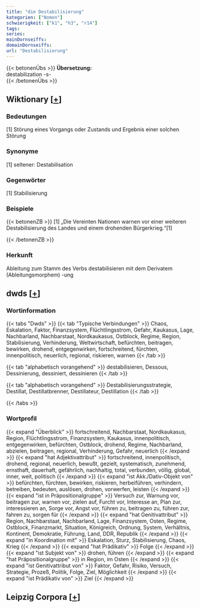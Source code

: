 ```yaml
---
title: "die Destabilisierung"
kategorien: ["Nomen"]
schwierigkeit: ["k1", "h3", "r14"]
tags:
series:
mainDornseiffs:
domainDornseiffs:
url: "Destabilisierung"
---
```


{{< betonenÜbs >}}
**Übersetzung:**  
destabilization -s-  
{{< /betonenÜbs >}}

## Wiktionary [[+](https://de.wiktionary.org/wiki/Destabilisierung)]

### Bedeutungen
[1] Störung eines Vorgangs oder Zustands und Ergebnis einer solchen Störung  

### Synonyme
[1] seltener: Destabilisation  

### Gegenwörter
[1] Stabilisierung  

### Beispiele
{{< betonenZB >}}
[1] „Die Vereinten Nationen warnen vor einer weiteren Destabilisierung des Landes und einem drohenden Bürgerkrieg.“[1]  

{{< /betonenZB >}}
### Herkunft
Ableitung zum Stamm des Verbs destabilisieren mit dem Derivatem (Ableitungsmorphem) -ung  



## dwds [[+](https://www.dwds.de/wb/Destabilisierung)]

### Wortinformation
{{< tabs "Dwds" >}}
{{< tab "Typische Verbindungen" >}}
Chaos, Eskalation, Faktor, Finanzsystem, Flüchtlingsstrom, Gefahr, Kaukasus, Lage, Nachbarland, Nachbarstaat, Nordkaukasus, Ostblock, Regime, Region, Stabilisierung, Verhinderung, Weltwirtschaft, befürchten, beitragen, bewirken, drohend, entgegenwirken, fortschreitend, fürchten, innenpolitisch, neuerlich, regional, riskieren, warnen
{{< /tab >}}

{{< tab "alphabetisch vorangehend" >}}
destabilisieren, Dessous, Dessinierung, dessiniert, dessinieren
{{< /tab >}}

{{< tab "alphabetisch vorangehend" >}}
Destabilisierungsstrategie, Destillat, Destillatbrenner, Destillateur, Destillation
{{< /tab >}}

{{< /tabs >}}

### Wortprofil
{{< expand "Überblick" >}} fortschreitend, Nachbarstaat, Nordkaukasus, Region, Flüchtlingsstrom, Finanzsystem, Kaukasus, innenpolitisch, entgegenwirken, befürchten, Ostblock, drohend, Regime, Nachbarland, abzielen, beitragen, regional, Verhinderung, Gefahr, neuerlich {{< /expand >}}
{{< expand "hat Adjektivattribut" >}} fortschreitend, innenpolitisch, drohend, regional, neuerlich, bewußt, gezielt, systematisch, zunehmend, ernsthaft, dauerhaft, gefährlich, nachhaltig, total, verbunden, völlig, global, inner, weit, politisch {{< /expand >}}
{{< expand "ist Akk./Dativ-Objekt von" >}} befürchten, fürchten, bewirken, riskieren, herbeiführen, verhindern, betreiben, bedeuten, auslösen, drohen, vorwerfen, leisten {{< /expand >}}
{{< expand "ist in Präpositionalgruppe" >}} Versuch zur, Warnung vor, beitragen zur, warnen vor, zielen auf, Furcht vor, Interesse an, Plan zur, interessieren an, Sorge vor, Angst vor, führen zu, beitragen zu, führen zur, fahren zu, sorgen für {{< /expand >}}
{{< expand "hat Genitivattribut" >}} Region, Nachbarstaat, Nachbarland, Lage, Finanzsystem, Osten, Regime, Ostblock, Finanzmarkt, Situation, Königreich, Ordnung, System, Verhältnis, Kontinent, Demokratie, Führung, Land, DDR, Republik {{< /expand >}}
{{< expand "in Koordination mit" >}} Eskalation, Sturz, Stabilisierung, Chaos, Krieg {{< /expand >}}
{{< expand "hat Prädikativ" >}} Folge {{< /expand >}}
{{< expand "ist Subjekt von" >}} drohen, führen {{< /expand >}}
{{< expand "hat Präpositionalgruppe" >}} in Region, im Osten {{< /expand >}}
{{< expand "ist Genitivattribut von" >}} Faktor, Gefahr, Risiko, Versuch, Strategie, Prozeß, Politik, Folge, Ziel, Möglichkeit {{< /expand >}}
{{< expand "ist Prädikativ von" >}} Ziel {{< /expand >}}

## Leipzig Corpora [[+](https://corpora.uni-leipzig.de/en/res?word=Destabilisierung&corpusId=deu_newscrawl-public_2018)]

